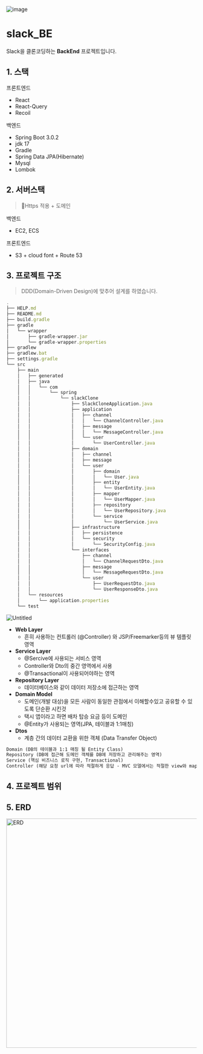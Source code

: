![image](https://github.com/SlackClone-v/slack_BE/assets/107148237/6ca4290b-f690-41d2-938a-b4d4c3f9733c) 

# slack_BE
Slack을 클론코딩하는 **BackEnd** 프로젝트입니다.

## 1. 스택

프론트엔드
- React
- React-Query
- Recoil

백엔드
- Spring Boot 3.0.2
- jdk 17
- Gradle
- Spring Data JPA(Hibernate)
- Mysql
- Lombok

## 2. 서버스택
> Https 적용 + 도메인

백엔드
- EC2, ECS

프론트엔드
- S3 + cloud font + Route 53

  
## 3. 프로젝트 구조
> DDD(Domain-Driven Design)에 맞추어 설계를 하였습니다.
```javascript
.
├── HELP.md
├── README.md
├── build.gradle
├── gradle
│   └── wrapper
│       ├── gradle-wrapper.jar
│       └── gradle-wrapper.properties
├── gradlew
├── gradlew.bat
├── settings.gradle
└── src
    ├── main
    │   ├── generated
    │   ├── java
    │   │   └── com
    │   │       └── spring
    │   │           └── slackClone
    │   │               ├── SlackCloneApplication.java
    │   │               ├── application
    │   │               │   ├── channel
    │   │               │   │   └── ChannelController.java
    │   │               │   ├── message
    │   │               │   │   └── MessageController.java
    │   │               │   └── user
    │   │               │       └── UserController.java
    │   │               ├── domain
    │   │               │   ├── channel
    │   │               │   ├── message
    │   │               │   └── user
    │   │               │       ├── domain
    │   │               │       │   └── User.java
    │   │               │       ├── entity
    │   │               │       │   └── UserEntity.java
    │   │               │       ├── mapper
    │   │               │       │   └── UserMapper.java
    │   │               │       ├── repository
    │   │               │       │   └── UserRepository.java
    │   │               │       └── service
    │   │               │           └── UserService.java
    │   │               ├── infrastructure
    │   │               │   ├── persistence
    │   │               │   └── security
    │   │               │       └── SecurityConfig.java
    │   │               └── interfaces
    │   │                   ├── channel
    │   │                   │   └── ChannelRequestDto.java
    │   │                   ├── message
    │   │                   │   └── MessageRequestDto.java
    │   │                   └── user
    │   │                       ├── UserRequestDto.java
    │   │                       └── UserResponseDto.java
    │   └── resources
    │       └── application.properties
    └── test

```

![Untitled](https://github.com/instagramClone-v/instagram_BE/assets/107148237/7cf1b20e-2592-4c6a-8d43-8be2aad61bda)

- **Web Layer**
    - 흔히 사용하는 컨트롤러 (@Controller) 와 JSP/Freemarker등의 뷰 템플릿 영역
- **Service Layer**
    - @Sercive에 사용되는 서비스 영역
    - Controller와 Dto의 중간 영역에서 사용
    - @Transactional이 사용되어야하는 영역
- **Repository Layer**
    - 데이터베이스와 같이 데이터 저장소에 접근하는 영역
- **Domain Model**
    - 도메인(개발 대상)을 모든 사람이 동일한 관점에서 이해할수있고 공유할 수 있도록 단순환 시킨것
    - 택시 앱이라고 하면 배차 탑승 요금 등이 도메인
    - @Entity가 사용되는 영역(JPA, 테이블과 1:1매칭)
- **Dtos**
    - 계층 간의 데이터 교환을 위한 객체 (Data Transfer Object)

```markdown
Domain (DB의 테이블과 1:1 매칭 될 Entity Class)
Repository (DB에 접근해 도메인 객체를 DB에 저장하고 관리해주는 영역)
Service (핵심 비즈니스 로직 구현, Transactional)
Controller (해당 요청 url에 따라 적절하게 응답 - MVC 모델에서는 적절한 view와 mapping, RestController의 경우 적절한 ResponseEntity(DTO)를 body에 담아 Client에 반환, service의 메서드를 이용함)
```
## 4. 프로젝트 범위


## 5. ERD
<img width="607" alt="ERD" src="https://github.com/instagramClone-v/instagram_BE/assets/107148237/066c8ab3-2911-4b8c-96b9-8d998a7cce14">

